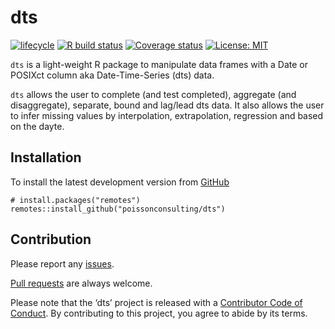 
<!-- README.md is generated from README.Rmd. Please edit that file -->

# dts

<!-- badges: start -->

[![lifecycle](https://img.shields.io/badge/lifecycle-maturing-blue.svg)](https://www.tidyverse.org/lifecycle/#maturing)
[![R build
status](https://github.com/poissonconsulting/dts/workflows/R-CMD-check/badge.svg)](https://github.com/poissonconsulting/dts/actions)
[![Coverage
status](https://codecov.io/gh/poissonconsulting/dts/branch/master/graph/badge.svg)](https://codecov.io/github/poissonconsulting/dts?branch=master)
[![License:
MIT](https://img.shields.io/badge/License-MIT-green.svg)](https://opensource.org/licenses/MIT)
<!-- badges: end -->

`dts` is a light-weight R package to manipulate data frames with a Date
or POSIXct column aka Date-Time-Series (dts) data.

`dts` allows the user to complete (and test completed), aggregate (and
disaggregate), separate, bound and lag/lead dts data. It also allows the
user to infer missing values by interpolation, extrapolation, regression
and based on the dayte.

## Installation

To install the latest development version from
[GitHub](https://github.com/poissonconsulting/dts)

    # install.packages("remotes")
    remotes::install_github("poissonconsulting/dts")

## Contribution

Please report any
[issues](https://github.com/poissonconsulting/dts/issues).

[Pull requests](https://github.com/poissonconsulting/dts/pulls) are
always welcome.

Please note that the ‘dts’ project is released with a [Contributor Code
of Conduct](CODE_OF_CONDUCT.md). By contributing to this project, you
agree to abide by its terms.
